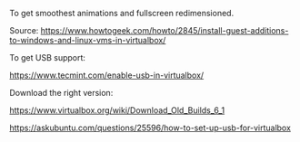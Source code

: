 
To get smoothest animations and fullscreen redimensioned.

Source:
<https://www.howtogeek.com/howto/2845/install-guest-additions-to-windows-and-linux-vms-in-virtualbox/>



To get USB support:

<https://www.tecmint.com/enable-usb-in-virtualbox/>

Download the right version:

<https://www.virtualbox.org/wiki/Download_Old_Builds_6_1>

<https://askubuntu.com/questions/25596/how-to-set-up-usb-for-virtualbox>

